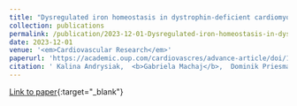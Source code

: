 ```yaml
---
title: "Dysregulated iron homeostasis in dystrophin-deficient cardiomyocytes: correction by gene editing and pharmacological treatment"
collection: publications
permalink: /publication/2023-12-01-Dysregulated-iron-homeostasis-in-dystrophin-deficient-cardiomyocytes-correction-by-gene-editing-and-pharmacological-treatment
date: 2023-12-01
venue: '<em>Cardiovascular Research</em>'
paperurl: 'https://academic.oup.com/cardiovascres/advance-article/doi/10.1093/cvr/cvad182/7468896'
citation: ' Kalina Andrysiak,  <b>Gabriela Machaj</b>,  Dominik Priesmann,  Olga Woźnicka,  Alicja Martyniak,  <b>Guillem Ylla</b>,  Marcus Krüger,  Elżbieta Pyza,  Anna Potulska-Chromik,  Anna Kostera-Pruszczyk,  Agnieszka Łoboda,  Jacek Stępniewski,  Józef Dulak, &quot;Dysregulated iron homeostasis in dystrophin-deficient cardiomyocytes: correction by gene editing and pharmacological treatment.&quot; <em>Cardiovascular Research</em>, 2023.'
---
```

[Link to paper](https://academic.oup.com/cardiovascres/advance-article/doi/10.1093/cvr/cvad182/7468896){:target="_blank"}
